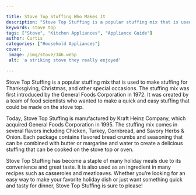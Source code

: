 ```yaml
---

title: Stove Top Stuffing Who Makes It
description: "Stove Top Stuffing is a popular stuffing mix that is used to make stuffing for Thanksgiving, Christmas, and other special occasion...scroll on and keep learning"
keywords: stove top
tags: ["Stove", "Kitchen Appliances", "Appliance Guide"]
author: Curtis
categories: ["Household Appliances"]
cover: 
 image: /img/stove/346.webp
 alt: 'a striking stove they really enjoyed'

---
```


Stove Top Stuffing is a popular stuffing mix that is used to make stuffing for Thanksgiving, Christmas, and other special occasions. The stuffing mix was first introduced by the General Foods Corporation in 1972. It was created by a team of food scientists who wanted to make a quick and easy stuffing that could be made on the stove top. 

Today, Stove Top Stuffing is manufactured by Kraft Heinz Company, which acquired General Foods Corporation in 1995. The stuffing mix comes in several flavors including Chicken, Turkey, Cornbread, and Savory Herbs & Onion. Each package contains flavored bread crumbs and seasoning that can be combined with butter or margarine and water to create a delicious stuffing that can be cooked on the stove top or oven. 

Stove Top Stuffing has become a staple of many holiday meals due to its convenience and great taste. It is also used as an ingredient in many recipes such as casseroles and meatloaves. Whether you’re looking for an easy way to make your favorite holiday dish or just want something quick and tasty for dinner, Stove Top Stuffing is sure to please!
